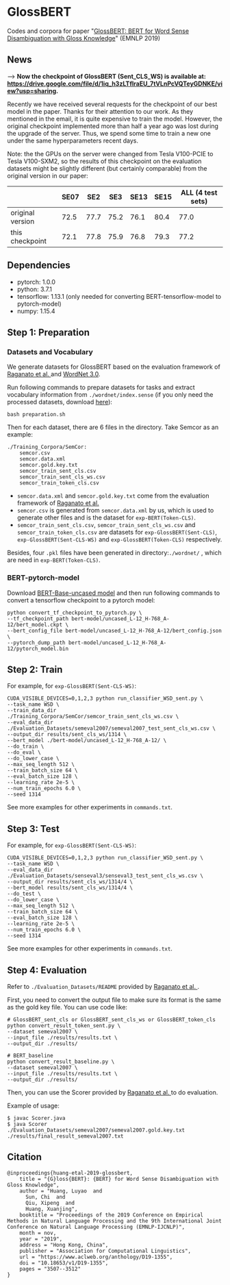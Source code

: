 # GlossBERT

Codes and corpora for paper "[GlossBERT: BERT for Word Sense Disambiguation with Gloss Knowledge](https://arxiv.org/pdf/1908.07245.pdf)" (EMNLP 2019)

## News

--> **Now the checkpoint of GlossBERT (Sent_CLS_WS) is available at: https://drive.google.com/file/d/1iq_h3zLTflraEU_7tVLnPcVQTeyGDNKE/view?usp=sharing.**

Recently we have received several requests for the checkpoint of our best model in the paper. Thanks for their attention to our work. As they mentioned in the email, it is quite expensive to train the model. However, the original checkpoint implemented more than half a year ago was lost during the upgrade of the server. Thus, we spend some time to train a new one under the same hyperparameters recent days. 

Note: the the GPUs on the server were changed from Tesla V100-PCIE to Tesla V100-SXM2, so the results of this checkpoint on the evaluation datasets might be slightly different (but certainly comparable) from the original version in our paper:

|                  | SE07 | SE2  | SE3  | SE13 | SE15 | ALL (4 test sets) |
| ---------------- | ---- | ---- | ---- | ---- | ---- | ----------------- |
| original version | 72.5 | 77.7 | 75.2 | 76.1 | 80.4 | 77.0              |
| this checkpoint  | 72.1 | 77.8 | 75.9 | 76.8 | 79.3 | 77.2              |


## Dependencies

* pytorch: 1.0.0
* python: 3.7.1
* tensorflow: 1.13.1 (only needed for converting BERT-tensorflow-model to pytorch-model)
* numpy: 1.15.4

## Step 1: Preparation

### Datasets and Vocabulary

We generate datasets for GlossBERT based on the evaluation framework of [Raganato et al. ](<http://lcl.uniroma1.it/wsdeval/>) and [WordNet 3.0](https://wordnet.princeton.edu/). 

Run following commands to prepare datasets for tasks and extract vocabulary information from `./wordnet/index.sense` (if you only need the processed datasets, download [here](https://drive.google.com/file/d/1EaAXzVQRI29c3pO8BcKxzrBNgWA5pktR/view?usp=sharing)):

```
bash preparation.sh
```

Then for each dataset, there are 6 files in the directory. Take Semcor as an example:

```
./Training_Corpora/SemCor:
    semcor.csv
    semcor.data.xml
    semcor.gold.key.txt
    semcor_train_sent_cls.csv
    semcor_train_sent_cls_ws.csv
    semcor_train_token_cls.csv
```

- `semcor.data.xml` and `semcor.gold.key.txt` come from the evaluation framework of  [Raganato et al. ](<http://lcl.uniroma1.it/wsdeval/>) 
- `semcor.csv` is generated from `semcor.data.xml` by us, which is used to generate other files and is the dataset for `exp-BERT(Token-CLS)`.
- `semcor_train_sent_cls.csv`, `semcor_train_sent_cls_ws.csv` and `semcor_train_token_cls.csv` are datasets for `exp-GlossBERT(Sent-CLS)`, `exp-GlossBERT(Sent-CLS-WS)` and `exp-GlossBERT(Token-CLS)` respectively.

Besides, four `.pkl` files have been generated in directory:`./wordnet/` , which are need in `exp-BERT(Token-CLS)`.



### BERT-pytorch-model

Download [BERT-Base-uncased model](https://storage.googleapis.com/bert_models/2018_10_18/uncased_L-12_H-768_A-12.zip) and then run following commands to convert a tensorflow checkpoint to a pytorch model:

```
python convert_tf_checkpoint_to_pytorch.py \
--tf_checkpoint_path bert-model/uncased_L-12_H-768_A-12/bert_model.ckpt \
--bert_config_file bert-model/uncased_L-12_H-768_A-12/bert_config.json \
--pytorch_dump_path bert-model/uncased_L-12_H-768_A-12/pytorch_model.bin
```



## Step 2: Train

For example, for `exp-GlossBERT(Sent-CLS-WS)`:

```
CUDA_VISIBLE_DEVICES=0,1,2,3 python run_classifier_WSD_sent.py \
--task_name WSD \
--train_data_dir ./Training_Corpora/SemCor/semcor_train_sent_cls_ws.csv \
--eval_data_dir ./Evaluation_Datasets/semeval2007/semeval2007_test_sent_cls_ws.csv \
--output_dir results/sent_cls_ws/1314 \
--bert_model ./bert-model/uncased_L-12_H-768_A-12/ \
--do_train \
--do_eval \
--do_lower_case \
--max_seq_length 512 \
--train_batch_size 64 \
--eval_batch_size 128 \
--learning_rate 2e-5 \
--num_train_epochs 6.0 \
--seed 1314
```

See more examples for other experiments in `commands.txt`.



## Step 3: Test

For example, for `exp-GlossBERT(Sent-CLS-WS)`:

```
CUDA_VISIBLE_DEVICES=0,1,2,3 python run_classifier_WSD_sent.py \
--task_name WSD \
--eval_data_dir ./Evaluation_Datasets/senseval3/senseval3_test_sent_cls_ws.csv \
--output_dir results/sent_cls_ws/1314/4 \
--bert_model results/sent_cls_ws/1314/4 \
--do_test \
--do_lower_case \
--max_seq_length 512 \
--train_batch_size 64 \
--eval_batch_size 128 \
--learning_rate 2e-5 \
--num_train_epochs 6.0 \
--seed 1314
```

See more examples for other experiments in `commands.txt`.



## Step 4: Evaluation

Refer to `./Evaluation_Datasets/README` provided by  [Raganato et al. ](<http://lcl.uniroma1.it/wsdeval/>) .

First, you need to convert the output file to make sure its format is the same as the gold key file. You can use code like:

```
# GlossBERT_sent_cls or GlossBERT_sent_cls_ws or GlossBERT_token_cls
python convert_result_token_sent.py \
--dataset semeval2007 \
--input_file ./results/results.txt \
--output_dir ./results/  

# BERT_baseline
python convert_result_baseline.py \
--dataset semeval2007 \
--input_file ./results/results.txt \
--output_dir ./results/
```

Then, you can use the Scorer provided by  [Raganato et al. ](<http://lcl.uniroma1.it/wsdeval/>) to do evaluation.

Example of usage:

```
$ javac Scorer.java
$ java Scorer ./Evaluation_Datasets/semeval2007/semeval2007.gold.key.txt ./results/final_result_semeval2007.txt
```

## Citation

```
@inproceedings{huang-etal-2019-glossbert,
    title = "{G}loss{BERT}: {BERT} for Word Sense Disambiguation with Gloss Knowledge",
    author = "Huang, Luyao  and
      Sun, Chi  and
      Qiu, Xipeng  and
      Huang, Xuanjing",
    booktitle = "Proceedings of the 2019 Conference on Empirical Methods in Natural Language Processing and the 9th International Joint Conference on Natural Language Processing (EMNLP-IJCNLP)",
    month = nov,
    year = "2019",
    address = "Hong Kong, China",
    publisher = "Association for Computational Linguistics",
    url = "https://www.aclweb.org/anthology/D19-1355",
    doi = "10.18653/v1/D19-1355",
    pages = "3507--3512"
}
```
